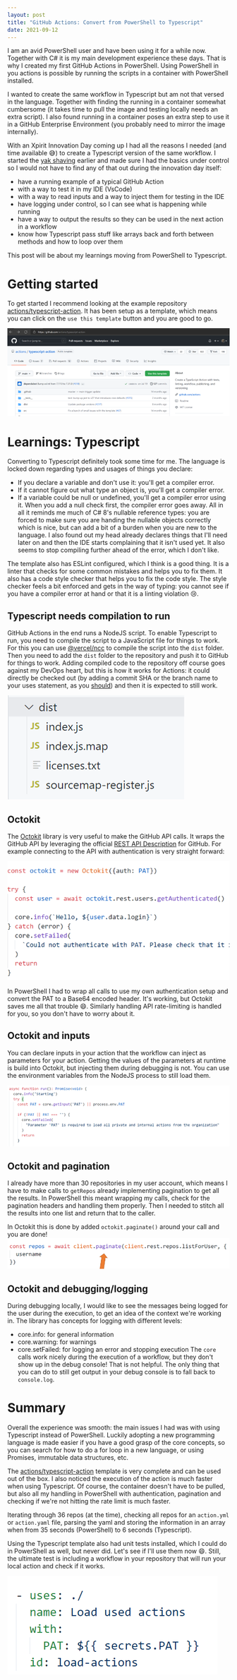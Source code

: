 ```yaml
---
layout: post
title: "GitHub Actions: Convert from PowerShell to Typescript"
date: 2021-09-12
---
```


I am an avid PowerShell user and have been using it for a while now. Together with C# it is my main development experience these days. That is why I created my first GitHub Actions in PowerShell. Using PowerShell in you actions is possible by running the scripts in a container with PowerShell installed. 

I wanted to create the same workflow in Typescript but am not that versed in the language. Together with finding the running in a container somewhat cumbersome (it takes time to pull the image and testing locally needs an extra script). I also found running in a container poses an extra step to use it in a GitHub Enterprise Environment (you probably need to mirror the image internally). 

With an Xpirit Innovation Day coming up I had all the reasons I needed (and time available 😅) to create a Typescript version of the same workflow. I started the [yak shaving](https://www.hanselman.com/blog/yak-shaving-defined-ill-get-that-done-as-soon-as-i-shave-this-yak) earlier and made sure I had the basics under control so I would not have to find any of that out during the innovation day itself:
* have a running example of a typical GitHub Action
* with a way to test it in my IDE (VsCode)
* with a way to read inputs and a way to inject them for testing in the IDE
* have logging under control, so I can see what is happening while running
* have a way to output the results so they can be used in the next action in a workflow
* know how Typescript pass stuff like arrays back and forth between methods and how to loop over them

This post will be about my learnings moving from PowerShell to Typescript.

# Getting started
To get started I recommend looking at the example repository [actions/typescript-action](https://github.com/actions/typescript-action). It has been setup as a template, which means you can click on the `use this template` button and you are good to go.

![Screenshot of the template repository](/images/20210912_1/20210912_Template.png)

# Learnings: Typescript
Converting to Typescript definitely took some time for me. The language is locked down regarding types and usages of things you declare:
* If you declare a variable and don't use it: you'll get a compiler error. 
* If it cannot figure out what type an object is, you'll get a compiler error.
* If a variable could be null or undefined, you'll get a compiler error using it. When you add a null check first, the compiler error goes away.
All in all it reminds me much of C# 8's nullable reference types: you are forced to make sure you are handing the nullable objects correctly which is nice, but can add a bit of a burden when you are new to the language. I also found out my head already declares things that I'll need later on and then the IDE starts complaining that it isn't used yet. It also seems to stop compiling further ahead of the error, which I don't like. 

The template also has ESLint configured, which I think is a good thing. It is a linter that checks for some common mistakes and helps you to fix them. It also has a code style checker that helps you to fix the code style. The style checker feels a bit enforced and gets in the way of typing: you cannot see if you have a compiler error at hand or that it is a linting violation 😢.

## Typescript needs compilation to run
GitHub Actions in the end runs a NodeJS script. To enable Typescript to run, you need to compile the script to a JavaScript file for things to work. For this you can use [@vercel/ncc](https://github.com/vercel/ncc) to compile the script into the `dist` folder. Then you need to add the `dist` folder to the repository and push it to GitHub for things to work. Adding compiled code to the repository off course goes against my DevOps heart, but this is how it works for Actions: it could directly be checked out (by adding a commit SHA or the branch name to your uses statement, as you [should](/blog/2021/02/06/GitHub-Actions-Forking-Repositories)) and then it is expected to still work.

![Screenshot of the dist folder with index.js, index.js.map, licenses.txt and a sourcemap file in it](/images/20210912_1/20210912_Dist.png)

## Octokit
The [Octokit](https://octokit.github.io/) library is very useful to make the GitHub API calls. It wraps the GitHub API by leveraging the official [REST API Description](https://github.com/github/rest-api-description) for GitHub. For example connecting to the API with authentication is very straight forward:

![Code showing new Octokit with a PAT to make an authenticated call to the rest API](/images/20210912_1/20210912_OctokitAuthenticated.png)

In PowerShell I had to wrap all calls to use my own authentication setup and convert the PAT to a Base64 encoded header. It's working, but Octokit saves me all that trouble 😄.
Similarly handling API rate-limiting is handled for you, so you don't have to worry about it.

## Octokit and inputs
You can declare inputs in your action that the workflow can inject as parameters for your action. Getting the values of the parameters at runtime is build into Octokit, but injecting them during debugging is not. You can use the environment variables from the NodeJS process to still load them.

![Image of using process.env.PAT on top of core.getInput](/images/20210912_1/20210912_Inputs.png)

## Octokit and pagination
I already have more than 30 repositories in my user account, which means I have to make calls to `getRepos` already implementing pagination to get all the results. In PowerShell this meant wrapping my calls, check for the pagination headers and handling them properly. Then I needed to stitch all the results into one list and return that to the caller. 

In Octokit this is done by added `octokit.paginate()` around your call and you are done!
![example of wrapping your call](/images/20210912_1/20210912_Pagination.png)


## Octokit and debugging/logging
During debugging locally, I would like to see the messages being logged for the user during the execution, to get an idea of the context we're working in. The library has concepts for logging with different levels:
* core.info: for general information
* core.warning: for warnings
* core.setFailed: for logging an error and stopping execution
The `core` calls work nicely during the execution of a workflow, but they don't show up in the debug console! That is not helpful. The only thing that you can do to still get output in your debug console is to fall back to `console.log`.

# Summary
Overall the experience was smooth: the main issues I had was with using Typescript instead of PowerShell. Luckily adopting a new programming language is made easier if you have a good grasp of the core concepts, so you can search for how to do a for loop in a new language, or using Promises, immutable data structures, etc. 

The [actions/typescript-action](https://github.com/actions/typescript-action) template is very complete and can be used out of the box.
I also noticed the execution of the action is much faster when using Typescript. Of course, the container doesn't have to be pulled, but also all my handling in PowerShell with authentication, pagination and checking if we're not hitting the rate limit is much faster.

Iterating through 36 repos (at the time), checking all repos for an `action.yml` or `action.yaml` file, parsing the yaml and storing the information in an array when from 35 seconds (PowerShell) to 6 seconds (Typescript).

Using the Typescript template also had unit tests installed, which I could do in PowerShell as well, but never did. Let's see if I'll use them now 😄. Still, the ultimate test is including a workflow in your repository that will run your local action and check if it works.

![Image of 'uses ./' to run the local action in a workflow](/images/20210912_1/20210912_Testing.png)